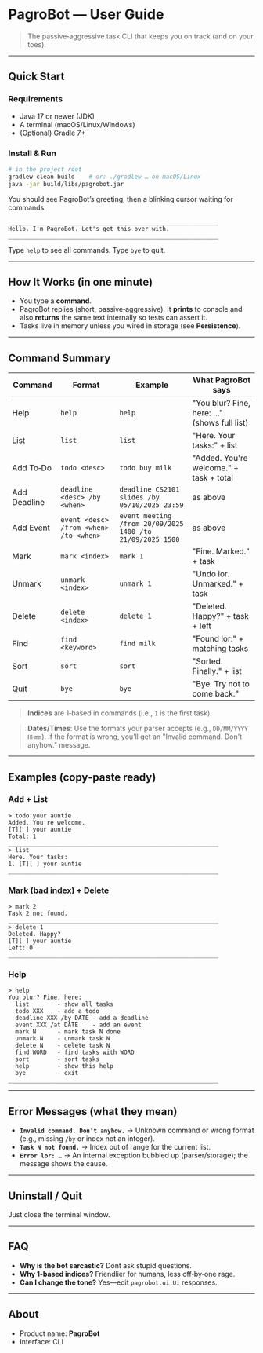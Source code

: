# PagroBot — User Guide

> The passive‑aggressive task CLI that keeps you on track (and on your toes).

---

## Quick Start

### Requirements

* Java 17 or newer (JDK)
* A terminal (macOS/Linux/Windows)
* (Optional) Gradle 7+

### Install & Run

```bash
# in the project root
gradlew clean build    # or: ./gradlew … on macOS/Linux
java -jar build/libs/pagrobot.jar
```

You should see PagroBot’s greeting, then a blinking cursor waiting for commands.

```
____________________________________________________________
Hello. I'm PagroBot. Let's get this over with.
____________________________________________________________
```

Type `help` to see all commands. Type `bye` to quit.

---

## How It Works (in one minute)

* You type a **command**.
* PagroBot replies (short, passive‑aggressive). It **prints** to console and also **returns** the same text internally so tests can assert it.
* Tasks live in memory unless you wired in storage (see **Persistence**).

---

## Command Summary

| Command      | Format                       | Example                                       | What PagroBot says                          |
| ------------ | ---------------------------- | --------------------------------------------- | ------------------------------------------- |
| Help         | `help`                       | `help`                                        | "You blur? Fine, here: …" (shows full list) |
| List         | `list`                       | `list`                                        | "Here. Your tasks:" + list                  |
| Add To‑Do    | `todo <desc>`                | `todo buy milk`                               | "Added. You're welcome." + task + total     |
| Add Deadline | `deadline <desc> /by <when>` | `deadline CS2101 slides /by 05/10/2025 23:59` | as above                                    |
| Add Event    | `event <desc> /from <when> /to <when>`    | `event meeting /from 20/09/2025 1400 /to 21/09/2025 1500`          | as above                                    |
| Mark         | `mark <index>`               | `mark 1`                                      | "Fine. Marked." + task                      |
| Unmark       | `unmark <index>`             | `unmark 1`                                    | "Undo lor. Unmarked." + task                |
| Delete       | `delete <index>`             | `delete 1`                                    | "Deleted. Happy?" + task + left             |
| Find         | `find <keyword>`             | `find milk`                                   | "Found lor:" + matching tasks               |
| Sort         | `sort`                       | `sort`                                        | "Sorted. Finally." + list                   |
| Quit         | `bye`                        | `bye`                                         | "Bye. Try not to come back."                |

> **Indices** are 1‑based in commands (i.e., `1` is the first task).

> **Dates/Times**: Use the formats your parser accepts (e.g., `DD/MM/YYYY HHmm`). If the format is wrong, you’ll get an "Invalid command. Don't anyhow." message.

---

## Examples (copy‑paste ready)

### Add + List

```
> todo your auntie
Added. You're welcome.
[T][ ] your auntie
Total: 1
____________________________________________________________
> list
Here. Your tasks:
1. [T][ ] your auntie
____________________________________________________________
```

### Mark (bad index) + Delete

```
> mark 2
Task 2 not found.
____________________________________________________________
> delete 1
Deleted. Happy?
[T][ ] your auntie
Left: 0
____________________________________________________________
```

### Help

```
> help
You blur? Fine, here:
  list        - show all tasks
  todo XXX    - add a todo
  deadline XXX /by DATE - add a deadline
  event XXX /at DATE    - add an event
  mark N      - mark task N done
  unmark N    - unmark task N
  delete N    - delete task N
  find WORD   - find tasks with WORD
  sort        - sort tasks
  help        - show this help
  bye         - exit
____________________________________________________________
```

---

## Error Messages (what they mean)

* **`Invalid command. Don't anyhow.`** → Unknown command or wrong format (e.g., missing `/by` or index not an integer).
* **`Task N not found.`** → Index out of range for the current list.
* **`Error lor: …`** → An internal exception bubbled up (parser/storage); the message shows the cause.

---

## Uninstall / Quit

Just close the terminal window.

---

## FAQ

* **Why is the bot sarcastic?** Dont ask stupid questions.
* **Why 1‑based indices?** Friendlier for humans, less off‑by‑one rage.
* **Can I change the tone?** Yes—edit `pagrobot.ui.Ui` responses.

---

## About

* Product name: **PagroBot**
* Interface: CLI
